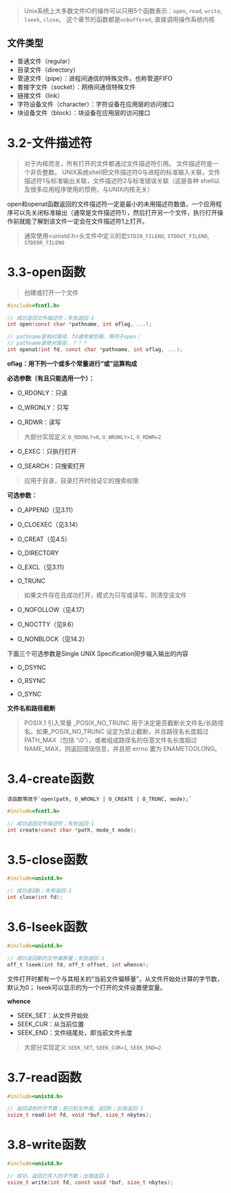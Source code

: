 
> Unix系统上大多数文件IO的操作可以只用5个函数表示：`open`, `read`, `write`, `lseek`, `close`。
> 这个章节的函数都是`unbuffered`, 直接调用操作系统内核

## 文件类型

- 普通文件（regular）
- 目录文件（directory）
- 管道文件（pipe）：进程间通信的特殊文件，也称管道FIFO
- 套接字文件（socket）：网络间通信特殊文件
- 链接文件（link）
- 字符设备文件（character）：字符设备在应用层的访问接口
- 块设备文件（block）：块设备在应用层的访问接口

# 3.2-文件描述符

> 对于内核而言，所有打开的文件都通过文件描述符引用。
> 文件描述符是一个非负整数。
> UNIX系统shell把文件描述符0与进程的标准输入关联，文件描述符1与标准输出关联，文件描述符2与标准错误关联（这是各种 shell以及很多应用程序使用的惯例，与UNIX内核无关）

open和openat函数返回的文件描述符一定是最小的未用描述符数值，一个应用程序可以先关闭标准输出（通常是文件描述符1），然后打开另一个文件，执行打开操作前就能了解到该文件一定会在文件描述符1上打开。
> 通常使用<unistd.h>头文件中定义的宏`STDIN_FILENO`, `STDOUT_FILENO`, `STDERR_FILENO`

# 3.3-open函数

> 创建或打开一个文件

```C
#include<fcntl.h>

// 成功返回文件描述符；失败返回-1
int open(const char *pathname, int oflag, ...);

// pathname是相对路径，fd通常被忽略，等同于open；
// pathname是绝对路径，？？？
int openat(int fd, const char *pathname, int oflag, ...);
```

**oflag：用下列一个或多个常量进行“或”运算构成**

**必选参数（有且只能选用一个）：**
- O_RDONLY：只读

- O_WRONLY：只写

- O_RDWR：读写
> 大部分实现定义 `O_RDONLY=0`, `O_WRONLY=1`, `O_RDWR=2`

- O_EXEC：只执行打开

- O_SEARCH：只搜索打开
> 应用于目录，目录打开时验证它的搜索权限

**可选参数：**
- O_APPEND（见3.11）

- O_CLOEXEC（见3.14）

- O_CREAT（见4.5）

- O_DIRECTORY

- O_EXCL（见3.11）

- O_TRUNC
> 如果文件存在且成功打开，模式为只写或读写，则清空该文件

- O_NOFOLLOW（见4.17）

- O_NOCTTY（见9.6）

- O_NONBLOCK（见14.2）

下面三个可选参数是Single UNIX Specification同步输入输出的内容
- O_DSYNC

- O_RSYNC

- O_SYNC

**文件名和路径截断**
> POSIX.1 引入常量 _POSIX_NO_TRUNC 用于决定是否截断长文件名/长路径名。如果_POSIX_NO_TRUNC 设定为禁止截断，并且路径名长度超过 PATH_MAX（包括 '\0'），或者组成路径名的任意文件名长度超过 NAME_MAX，则返回错误信息，并且把 errno 置为 ENAMETOOLONG。
# 3.4-create函数

	该函数等效于`open(path, O_WRONLY | O_CREATE | O_TRUNC, mode);`
```C
#include<fcntl.h>

// 成功返回文件描述符；失败返回-1
int create(const char *path, mode_t mode);
```

# 3.5-close函数

```C
#include<unistd.h>

// 成功返回0；失败返回-1
int close(int fd);
```

# 3.6-lseek函数

```C
#include<unistd.h>

// 成功返回新的文件偏移量；失败返回-1
off_t lseek(int fd, off_t offset, int whence);
```

文件打开时都有一个与其相关的“当前文件偏移量”，从文件开始处计算的字节数，默认为0；
lseek可以显示的为一个打开的文件设置便宜量。

**whence**
- SEEK_SET：从文件开始处
- SEEK_CUR：从当前位置
- SEEK_END：文件结尾处，即当前文件长度
>大部分实现定义 `SEEK_SET`, `SEEK_CUR=1`, `SEEK_END=2`

# 3.7-read函数

```C
#include<unistd.h>

// 返回读到的字节数；若已到文件尾，返回0；出错返回-1
ssize_t read(int fd, void *buf, size_t nbytes);
```
# 3.8-write函数

```C
#include<unistd.h>

// 成功，返回已写入的字节数；出错返回-1
ssize_t write(int fd, const void *buf, size_t nbytes);
```


